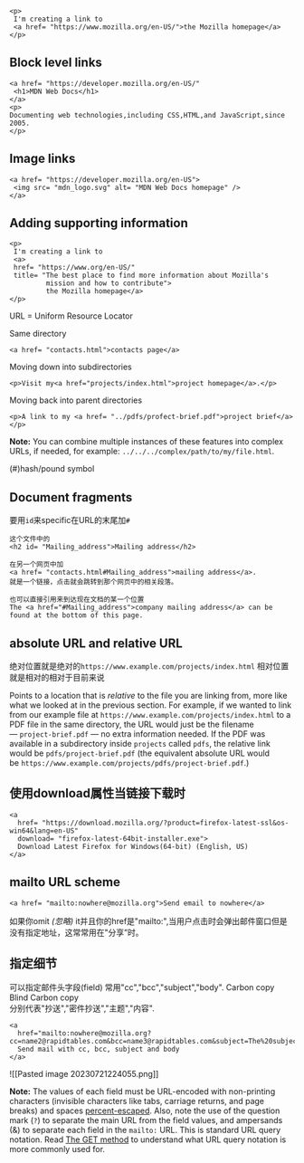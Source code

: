 ```
<p>
 I'm creating a link to
 <a href= "https://www.mozilla.org/en-US/">the Mozilla homepage</a>
</p>
```
## Block level links
```
<a href= "https://developer.mozilla.org/en-US/"
 <h1>MDN Web Docs</h1>
</a>
<p>
Documenting web technologies,including CSS,HTML,and JavaScript,since 2005.
</p>
```

## Image links
```
<a href= "https://developer.mozilla.org/en-US">
 <img src= "mdn_logo.svg" alt= "MDN Web Docs homepage" />
</a>
```

## Adding supporting information
```
<p>
 I'm creating a link to 
 <a>
 href= "https://www.org/en-US/"
 title= "The best place to find more information about Mozilla's
		 mission and how to contribute">
		 the Mozilla homepage</a>
</p>
```
URL = Uniform Resource Locator

Same directory
```
<a href= "contacts.html">contacts page</a>
```
Moving down into subdirectories
```
<p>Visit my<a href="projects/index.html">project homepage</a>.</p>
```
Moving back into parent directories
```
<p>A link to my <a href= "../pdfs/profect-brief.pdf">project brief</a></p>
```

**Note:** You can combine multiple instances of these features into complex URLs, if needed, for example: `../../../complex/path/to/my/file.html`.

(#)hash/pound symbol

## Document fragments

要用`id`来specific在URL的末尾加`#`

```
这个文件中的
<h2 id= "Mailing_address">Mailing address</h2>

在另一个网页中加
<a href= "contacts.html#Mailing_address">mailing address</a>.
就是一个链接，点击就会跳转到那个网页中的相关段落。

也可以直接引用来到达现在文档的某一个位置
The <a href="#Mailing_address">company mailing address</a> can be found at the bottom of this page.
```

## absolute URL and relative URL

绝对位置就是绝对的`https://www.example.com/projects/index.html`
相对位置就是相对的相对于目前来说

Points to a location that is _relative_ to the file you are linking from, more like what we looked at in the previous section. For example, if we wanted to link from our example file at `https://www.example.com/projects/index.html` to a PDF file in the same directory, the URL would just be the filename — `project-brief.pdf` — no extra information needed. If the PDF was available in a subdirectory inside `projects` called `pdfs`, the relative link would be `pdfs/project-brief.pdf` (the equivalent absolute URL would be `https://www.example.com/projects/pdfs/project-brief.pdf`.)

## 使用download属性当链接下载时

```
<a
  href= "https://download.mozilla.org/?product=firefox-latest-ssl&os-win64&lang=en-US"
  download= "firefox-latest-64bit-installer.exe">
  Download Latest Firefox for Windows(64-bit) (English, US)
</a>
```

## mailto URL scheme

```
<a href= "mailto:nowhere@mozilla.org">Send email to nowhere</a>
```

如果你omit *(忽略)* it并且你的href是"mailto:",当用户点击时会弹出邮件窗口但是没有指定地址，这常常用在"分享”时。

## 指定细节

可以指定邮件头字段(field)
常用"cc","bcc","subject","body".
Carbon copy  Blind Carbon copy  
分别代表"抄送","密件抄送","主题","内容".
```
<a
  href="mailto:nowhere@mozilla.org?cc=name2@rapidtables.com&bcc=name3@rapidtables.com&subject=The%20subject%20of%20the%20email&body=The%20body%20of%20the%20email">
  Send mail with cc, bcc, subject and body
</a>
```

![[Pasted image 20230721224055.png]]

**Note:** The values of each field must be URL-encoded with non-printing characters (invisible characters like tabs, carriage returns, and page breaks) and spaces [percent-escaped](https://en.wikipedia.org/wiki/Percent-encoding). Also, note the use of the question mark (`?`) to separate the main URL from the field values, and ampersands (&) to separate each field in the `mailto:` URL. This is standard URL query notation. Read [The GET method](https://developer.mozilla.org/en-US/docs/Learn/Forms/Sending_and_retrieving_form_data#the_get_method) to understand what URL query notation is more commonly used for.
